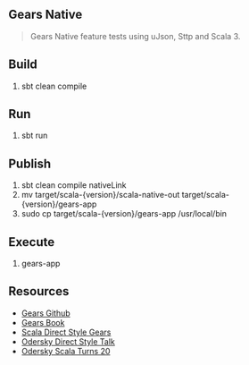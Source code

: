Gears Native
------------
>Gears Native feature tests using uJson, Sttp and Scala 3.

Build
-----
1. sbt clean compile

Run
---
1. sbt run

Publish
-------
1. sbt clean compile nativeLink
2. mv target/scala-{version}/scala-native-out target/scala-{version}/gears-app
3. sudo cp target/scala-{version}/gears-app /usr/local/bin

Execute
-------
1. gears-app

Resources
---------
* [Gears Github](https://github.com/lampepfl/gears)
* [Gears Book](https://blog.nkagami.me/gears-book/introduction.html)
* [Scala Direct Style Gears](https://github.com/lampepfl/gears)
* [Odersky Direct Style Talk](https://www.youtube.com/watch?v=0Fm0y4K4YO8)
* [Odersky Scala Turns 20](https://www.youtube.com/watch?v=sNos8aGjJMA)